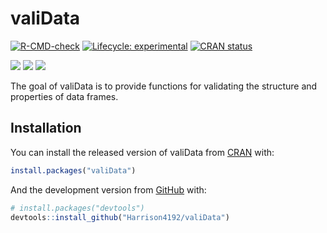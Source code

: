 
<!-- README.md is generated from README.Rmd. Please edit that file -->

# valiData

<!-- badges: start -->

[![R-CMD-check](https://github.com/Harrison4192/valiData/workflows/R-CMD-check/badge.svg)](https://github.com/Harrison4192/valiData/actions)
[![Lifecycle:
experimental](https://img.shields.io/badge/lifecycle-experimental-orange.svg)](https://www.tidyverse.org/lifecycle/#experimental)
[![CRAN
status](https://www.r-pkg.org/badges/version/valiData)](https://CRAN.R-project.org/package=valiData)

[![](http://cranlogs.r-pkg.org/badges/grand-total/valiData?color=blue)](https://cran.r-project.org/package=valiData)
[![](https://img.shields.io/github/languages/code-size/Harrison4192/valiData.svg)](https://github.com/Harrison4192/valiData)
[![](https://img.shields.io/github/last-commit/Harrison4192/valiData.svg)](https://github.com/Harrison4192/valiData/commits/master)
<!-- badges: end -->

The goal of valiData is to provide functions for validating the
structure and properties of data frames.

## Installation

You can install the released version of valiData from
[CRAN](https://CRAN.R-project.org) with:

``` r
install.packages("valiData")
```

And the development version from [GitHub](https://github.com/) with:

``` r
# install.packages("devtools")
devtools::install_github("Harrison4192/valiData")
```
